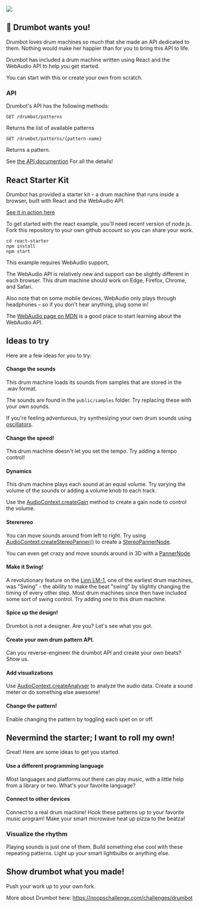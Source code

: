 ![](https://user-images.githubusercontent.com/212941/59231343-2a71cd80-8b95-11e9-8bc9-9dfb58467094.png)

## 👋 Drumbot wants you!

Drumbot loves drum machines so much that she made an API dedicated to them.
Nothing would make her happier than for you to bring this API to life.

Drumbot has included a drum machine written using React and the WebAudio API to help you get started.

You can start with this or create your own from scratch.

### API
Drumbot's API has the following methods:

`GET /drumbot/patterns`

Returns the list of available patterns

`GET /drumbot/patterns/{pattern-name}`

Returns a pattern.

See [the API documention](API.md) For all the details!

## React Starter Kit

Drumbot has provided a starter kit &ndash; a drum machine that runs inside a browser, built with React and the WebAudio API.

[See it in action here](https://noops-challenge.github.io/drumbot/index.html)

To get started with the react example, you'll need recent version of node.js. Fork this repository to your own github account so you can share your work.

```
cd react-starter
npm install
npm start
```

This example requires WebAudio support,

The WebAudio API is relatively new and support can be slightly different in each browser. This drum machine should work on Edge, Firefox, Chrome, and Safari.

Also note that on some mobile devices, WebAudio only plays through headphones &ndash; so if you don't hear anything, plug some in!

The [WebAudio page on MDN](https://developer.mozilla.org/en-US/docs/Web/API/Web_Audio_API) is a good place to start learning about the WebAudio API.

## Ideas to try

Here are a few ideas for you to try:

#### Change the sounds

This drum machine loads its sounds from samples that are stored in the .wav format.

The sounds are found in the `public/samples` folder. Try replacing these with your own sounds.

If you're feeling adventurous, try synthesizing your own drum sounds using [oscillators](https://developer.mozilla.org/en-US/docs/Web/API/BaseAudioContext/createOscillator).

#### Change the speed!

This drum machine doesn't let you set the tempo. Try adding a tempo control!

#### Dynamics

This drum machine plays each sound at an equal volume. Try varying the volume of the sounds or adding a volume knob to each track.

Use the [AudioContext.createGain](https://developer.mozilla.org/en-US/docs/Web/API/BaseAudioContext/createGain) method to create a gain node to control the volume.

#### Stererereo

You can move sounds around from left to right. Try using [AudioContext.createStereoPanner()](https://developer.mozilla.org/en-US/docs/Web/API/BaseAudioContext/createStereoPanner) to create a [StereoPannerNode](https://developer.mozilla.org/en-US/docs/Web/API/StereoPannerNode).

You can even get crazy and move sounds around in 3D with a [PannerNode](https://developer.mozilla.org/en-US/docs/Web/API/PannerNode).

#### Make it Swing!

A revolutionary feature on the [Linn LM-1](https://en.wikipedia.org/wiki/Linn_LM-1), one of the earliest drum machines, was "Swing" - the ability to make the beat "swing" by slightly changing the timing of every other step. Most drum machines since then have included some sort of swing control.  Try adding one to this drum machine.

#### Spice up the design!

Drumbot is not a designer. Are you? Let's see what you got.

#### Create your own drum pattern API.

Can you reverse-engineer the drumbot API and create your own beats? Show us.

#### Add visualizations

Use [AudioContext.createAnalyser](https://developer.mozilla.org/en-US/docs/Web/API/BaseAudioContext/createAnalyser) to analyze the audio data. Create a sound meter or do something else awesome!

#### Change the pattern!

Enable changing the pattern by toggling each spet on or off.

## Nevermind the starter; I want to roll my own!

Great! Here are some ideas to get you started.

#### Use a different programming language

Most languages and platforms out there can play music, with a little help from a library or two. What's your favorite language?

#### Connect to other devices

 Connect to a real drum machine! Hook these patterns up to your favorite music program! Make your smart microwave heat up pizza to the beatza!

### Visualize the rhythm

Playing sounds is just one of them. Build something else cool with these repeating patterns. Light up your smart lightbulbs or anything else.

## Show drumbot what you made!

Push your work up to your own fork.



More about Drumbot here: https://noopschallenge.com/challenges/drumbot
